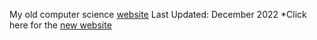 My old computer science [website](https://lauren2chow.github.io/)
Last Updated: December 2022
*Click here for the [new website](https://lauren2chow.github.io/Personal-Website/)
